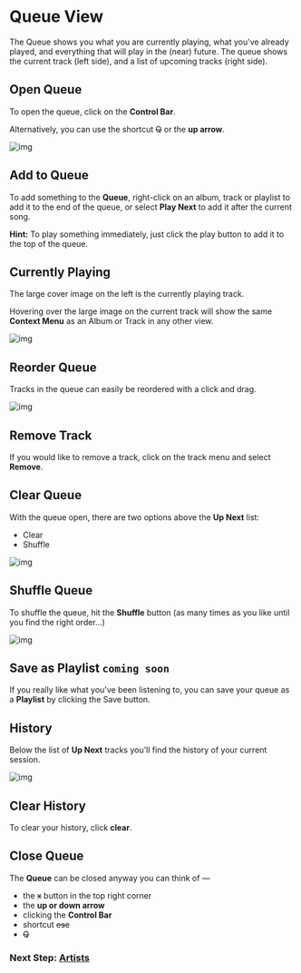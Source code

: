 # Queue View

The Queue shows you what you are currently playing, what you've already played, and everything that will play in the (near) future. The queue shows the current track (left side), and a list of upcoming tracks (right side).

## Open Queue

To open the queue, click on the **Control Bar**.  

Alternatively, you can use the shortcut ~~Q~~ or the **up arrow**.

![img](/screenshots/34_queue_view.png)

## Add to Queue

To add something to the **Queue**, right-click on an album, track or playlist to add it to the end of the queue, or select **Play Next** to add it after the current song.

**Hint:** To play something immediately, just click the play button to add it to the top of the queue.

## Currently Playing

The large cover image on the left is the currently playing track.

Hovering over the large image on the current track will show the same **Context Menu** as an Album or Track in any other view.

![img](/screenshots/40_queue_current.png)

## Reorder Queue

Tracks in the queue can easily be reordered with a click and drag.

![img](/screenshots/35_queue_reorder.png)

## Remove Track

If you would like to remove a track, click on the track menu and select **Remove**.

## Clear Queue

With the queue open, there are two options above the **Up Next** list:

- Clear
- Shuffle

![img](/screenshots/38_queue_cleared.png)

## Shuffle Queue

To shuffle the queue, hit the **Shuffle** button (as many times as you like until you find the right order...)

![img](/screenshots/36_queue_shuffle.png)

## Save as Playlist ``coming soon``

If you really like what you've been listening to, you can save your queue as a **Playlist** by clicking the Save button.

## History

Below the list of **Up Next** tracks you'll find the history of your current session.

![img](/screenshots/39_queue_clear-history.png)

## Clear History

To clear your history, click **clear**.

## Close Queue

The **Queue** can be closed anyway you can think of —

- the ~~x~~ button in the top right corner
- the **up or down arrow**
- clicking the **Control Bar**
- shortcut ~~esc~~
- ~~Q~~

### Next Step: **[Artists](https://voltra.co/docs/artists/)**
